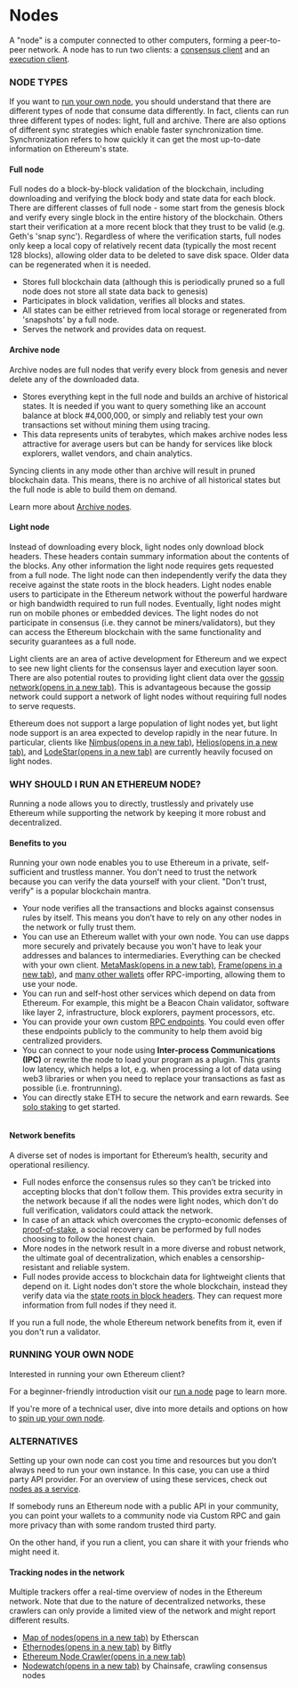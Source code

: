 # Nodes

A "node" is a computer connected to other computers, forming a peer-to-peer network. A node has to run two clients: a [consensus client](nodes-and-clients.md#consensus-clients) and an [execution client](nodes-and-clients.md#execution-clients).

### NODE TYPES <a href="#node-types" id="node-types"></a>

If you want to [run your own node](https://ethereum.org/en/developers/docs/nodes-and-clients/run-a-node/), you should understand that there are different types of node that consume data differently. In fact, clients can run three different types of nodes: light, full and archive. There are also options of different sync strategies which enable faster synchronization time. Synchronization refers to how quickly it can get the most up-to-date information on Ethereum's state.

#### Full node <a href="#full-node" id="full-node"></a>

Full nodes do a block-by-block validation of the blockchain, including downloading and verifying the block body and state data for each block. There are different classes of full node - some start from the genesis block and verify every single block in the entire history of the blockchain. Others start their verification at a more recent block that they trust to be valid (e.g. Geth's 'snap sync'). Regardless of where the verification starts, full nodes only keep a local copy of relatively recent data (typically the most recent 128 blocks), allowing older data to be deleted to save disk space. Older data can be regenerated when it is needed.

* Stores full blockchain data (although this is periodically pruned so a full node does not store all state data back to genesis)
* Participates in block validation, verifies all blocks and states.
* All states can be either retrieved from local storage or regenerated from 'snapshots' by a full node.
* Serves the network and provides data on request.

#### Archive node <a href="#archive-node" id="archive-node"></a>

Archive nodes are full nodes that verify every block from genesis and never delete any of the downloaded data.

* Stores everything kept in the full node and builds an archive of historical states. It is needed if you want to query something like an account balance at block #4,000,000, or simply and reliably test your own transactions set without mining them using tracing.
* This data represents units of terabytes, which makes archive nodes less attractive for average users but can be handy for services like block explorers, wallet vendors, and chain analytics.

Syncing clients in any mode other than archive will result in pruned blockchain data. This means, there is no archive of all historical states but the full node is able to build them on demand.

Learn more about [Archive nodes](https://ethereum.org/en/developers/docs/nodes-and-clients/archive-nodes/).

#### Light node <a href="#light-node" id="light-node"></a>

Instead of downloading every block, light nodes only download block headers. These headers contain summary information about the contents of the blocks. Any other information the light node requires gets requested from a full node. The light node can then independently verify the data they receive against the state roots in the block headers. Light nodes enable users to participate in the Ethereum network without the powerful hardware or high bandwidth required to run full nodes. Eventually, light nodes might run on mobile phones or embedded devices. The light nodes do not participate in consensus (i.e. they cannot be miners/validators), but they can access the Ethereum blockchain with the same functionality and security guarantees as a full node.

Light clients are an area of active development for Ethereum and we expect to see new light clients for the consensus layer and execution layer soon. There are also potential routes to providing light client data over the [gossip network(opens in a new tab)](https://www.ethportal.net/). This is advantageous because the gossip network could support a network of light nodes without requiring full nodes to serve requests.

Ethereum does not support a large population of light nodes yet, but light node support is an area expected to develop rapidly in the near future. In particular, clients like [Nimbus(opens in a new tab)](https://nimbus.team/), [Helios(opens in a new tab)](https://github.com/a16z/helios), and [LodeStar(opens in a new tab)](https://lodestar.chainsafe.io/) are currently heavily focused on light nodes.

### WHY SHOULD I RUN AN ETHEREUM NODE? <a href="#why-should-i-run-an-ethereum-node" id="why-should-i-run-an-ethereum-node"></a>

Running a node allows you to directly, trustlessly and privately use Ethereum while supporting the network by keeping it more robust and decentralized.

#### Benefits to you <a href="#benefits-to-you" id="benefits-to-you"></a>

Running your own node enables you to use Ethereum in a private, self-sufficient and trustless manner. You don't need to trust the network because you can verify the data yourself with your client. "Don't trust, verify" is a popular blockchain mantra.

* Your node verifies all the transactions and blocks against consensus rules by itself. This means you don’t have to rely on any other nodes in the network or fully trust them.
* You can use an Ethereum wallet with your own node. You can use dapps more securely and privately because you won't have to leak your addresses and balances to intermediaries. Everything can be checked with your own client. [MetaMask(opens in a new tab)](https://metamask.io/), [Frame(opens in a new tab)](https://frame.sh/), and [many other wallets](https://ethereum.org/en/wallets/find-wallet/) offer RPC-importing, allowing them to use your node.
* You can run and self-host other services which depend on data from Ethereum. For example, this might be a Beacon Chain validator, software like layer 2, infrastructure, block explorers, payment processors, etc.
* You can provide your own custom [RPC endpoints](https://ethereum.org/en/developers/docs/apis/json-rpc/). You could even offer these endpoints publicly to the community to help them avoid big centralized providers.
* You can connect to your node using **Inter-process Communications (IPC)** or rewrite the node to load your program as a plugin. This grants low latency, which helps a lot, e.g. when processing a lot of data using web3 libraries or when you need to replace your transactions as fast as possible (i.e. frontrunning).
* You can directly stake ETH to secure the network and earn rewards. See [solo staking](https://ethereum.org/en/staking/solo/) to get started.

<figure><img src="https://ethereum.org/_next/image/?url=%2Fcontent%2Fdevelopers%2Fdocs%2Fnodes-and-clients%2Fnodes.png&#x26;w=1920&#x26;q=75" alt=""><figcaption></figcaption></figure>

#### Network benefits <a href="#network-benefits" id="network-benefits"></a>

A diverse set of nodes is important for Ethereum’s health, security and operational resiliency.

* Full nodes enforce the consensus rules so they can’t be tricked into accepting blocks that don't follow them. This provides extra security in the network because if all the nodes were light nodes, which don't do full verification, validators could attack the network.
* In case of an attack which overcomes the crypto-economic defenses of [proof-of-stake](https://ethereum.org/en/developers/docs/consensus-mechanisms/pos/#what-is-pos), a social recovery can be performed by full nodes choosing to follow the honest chain.
* More nodes in the network result in a more diverse and robust network, the ultimate goal of decentralization, which enables a censorship-resistant and reliable system.
* Full nodes provide access to blockchain data for lightweight clients that depend on it. Light nodes don't store the whole blockchain, instead they verify data via the [state roots in block headers](https://ethereum.org/en/developers/docs/blocks/#block-anatomy). They can request more information from full nodes if they need it.

If you run a full node, the whole Ethereum network benefits from it, even if you don't run a validator.

### RUNNING YOUR OWN NODE <a href="#running-your-own-node" id="running-your-own-node"></a>

Interested in running your own Ethereum client?

For a beginner-friendly introduction visit our [run a node](https://ethereum.org/en/run-a-node/) page to learn more.

If you're more of a technical user, dive into more details and options on how to [spin up your own node](https://ethereum.org/en/developers/docs/nodes-and-clients/run-a-node/).

### ALTERNATIVES <a href="#alternatives" id="alternatives"></a>

Setting up your own node can cost you time and resources but you don’t always need to run your own instance. In this case, you can use a third party API provider. For an overview of using these services, check out [nodes as a service](https://ethereum.org/en/developers/docs/nodes-and-clients/nodes-as-a-service/).

If somebody runs an Ethereum node with a public API in your community, you can point your wallets to a community node via Custom RPC and gain more privacy than with some random trusted third party.

On the other hand, if you run a client, you can share it with your friends who might need it.

#### Tracking nodes in the network <a href="#network-overview" id="network-overview"></a>

Multiple trackers offer a real-time overview of nodes in the Ethereum network. Note that due to the nature of decentralized networks, these crawlers can only provide a limited view of the network and might report different results.

* [Map of nodes(opens in a new tab)](https://etherscan.io/nodetracker) by Etherscan
* [Ethernodes(opens in a new tab)](https://ethernodes.org/) by Bitfly
* [Ethereum Node Crawler(opens in a new tab)](https://crawler.ethereum.org/)
* [Nodewatch(opens in a new tab)](https://www.nodewatch.io/) by Chainsafe, crawling consensus nodes

